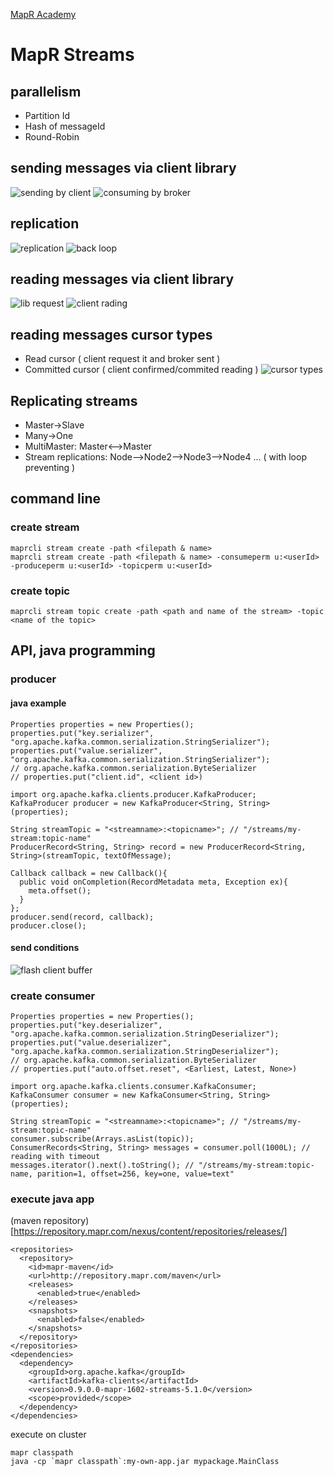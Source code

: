[MapR Academy](http://learn.mapr.com)

# MapR Streams
## parallelism
* Partition Id
* Hash of messageId
* Round-Robin 

## sending messages via client library
![sending by client](https://i.postimg.cc/0NKdXfhm/mapr-streams-sending-01.png)
![consuming by broker](https://i.postimg.cc/wvK5CNdr/mapr-streams-sending-02.png)

## replication
![replication](https://i.postimg.cc/QtbBfKN1/Mapr-streams-replication-01.png)
![back loop](https://i.postimg.cc/tJ4swR7f/Mapr-streams-replication-02.png)

## reading messages via client library
![lib request](https://i.postimg.cc/23pfv2pw/Mapr-strems-reading-01.png)
![client rading](https://i.postimg.cc/SQn26RF2/Mapr-strems-reading-02.png)

## reading messages cursor types
* Read cursor ( client request it and broker sent )
* Committed cursor ( client confirmed/commited reading )
![cursor types](https://i.postimg.cc/s28cc8X5/Mapr-streams-cursor-types.png)

## Replicating streams
* Master->Slave 
* Many->One
* MultiMaster: Master<-->Master
* Stream replications: Node-->Node2-->Node3-->Node4 ... ( with loop preventing )

## command line
### create stream 
```
maprcli stream create -path <filepath & name>
maprcli stream create -path <filepath & name> -consumeperm u:<userId> -produceperm u:<userId> -topicperm u:<userId>
```
### create topic
```
maprcli stream topic create -path <path and name of the stream> -topic <name of the topic>
```
## API, java programming
### producer
#### java example
```
Properties properties = new Properties();
properties.put("key.serializer", "org.apache.kafka.common.serialization.StringSerializer");
properties.put("value.serializer", "org.apache.kafka.common.serialization.StringSerializer");
// org.apache.kafka.common.serialization.ByteSerializer
// properties.put("client.id", <client id>)

import org.apache.kafka.clients.producer.KafkaProducer;
KafkaProducer producer = new KafkaProducer<String, String>(properties);

String streamTopic = "<streamname>:<topicname>"; // "/streams/my-stream:topic-name"
ProducerRecord<String, String> record = new ProducerRecord<String, String>(streamTopic, textOfMessage);

Callback callback = new Callback(){
  public void onCompletion(RecordMetadata meta, Exception ex){
    meta.offset();
  }
};
producer.send(record, callback);
producer.close();
```

#### send conditions
![flash client buffer](https://i.postimg.cc/y8X75Z6P/Selection-009.png)

### create consumer
```
Properties properties = new Properties();
properties.put("key.deserializer", "org.apache.kafka.common.serialization.StringDeserializer");
properties.put("value.deserializer", "org.apache.kafka.common.serialization.StringDeserializer");
// org.apache.kafka.common.serialization.ByteSerializer
// properties.put("auto.offset.reset", <Earliest, Latest, None>)

import org.apache.kafka.clients.consumer.KafkaConsumer;
KafkaConsumer consumer = new KafkaConsumer<String, String>(properties);

String streamTopic = "<streamname>:<topicname>"; // "/streams/my-stream:topic-name"
consumer.subscribe(Arrays.asList(topic));
ConsumerRecords<String, String> messages = consumer.poll(1000L); // reading with timeout
messages.iterator().next().toString(); // "/streams/my-stream:topic-name, parition=1, offset=256, key=one, value=text"
```

### execute java app
(maven repository)[https://repository.mapr.com/nexus/content/repositories/releases/]
```
<repositories>
  <repository>
    <id>mapr-maven</id>
    <url>http://repository.mapr.com/maven</url>
    <releases>
      <enabled>true</enabled>
    </releases>
    <snapshots>
      <enabled>false</enabled>
    </snapshots>
  </repository>
</repositories>
<dependencies>
  <dependency>
    <groupId>org.apache.kafka</groupId>
    <artifactId>kafka-clients</artifactId>
    <version>0.9.0.0-mapr-1602-streams-5.1.0</version>
    <scope>provided</scope>
  </dependency>
</dependencies>
```
execute on cluster
```
mapr classpath
java -cp `mapr classpath`:my-own-app.jar mypackage.MainClass

```
